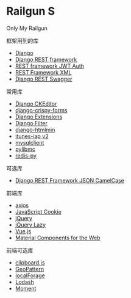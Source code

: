 # Railgun S
Only My Railgun

框架用到的库
- [Django](https://www.djangoproject.com)
- [Django REST framework](http://www.django-rest-framework.org)
- [REST framework JWT Auth](https://getblimp.github.io/django-rest-framework-jwt/)
- [REST Framework XML](https://jpadilla.github.io/django-rest-framework-xml/)
- [Django REST Swagger](https://marcgibbons.github.io/django-rest-swagger/)

常用库
- [Django CKEditor](https://github.com/django-ckeditor/django-ckeditor)
- [django-crispy-forms](https://django-crispy-forms.readthedocs.io)
- [Django Extensions](https://django-extensions.readthedocs.io)
- [Django Filter](https://django-filter.readthedocs.io)
- [django-htmlmin](https://github.com/cobrateam/django-htmlmin)
- [itunes-iap v2](https://github.com/youknowone/itunes-iap)
- [mysqlclient](https://github.com/PyMySQL/mysqlclient-python)
- [pylibmc](https://github.com/lericson/pylibmc)
- [redis-py](https://github.com/andymccurdy/redis-py)

可选库
- [Django REST Framework JSON CamelCase](https://github.com/vbabiy/djangorestframework-camel-case)

前端库
- [axios](https://github.com/axios/axios)
- [JavaScript Cookie](https://github.com/js-cookie/js-cookie)
- [jQuery](https://jquery.com)
- [jQuery Lazy](http://jquery.eisbehr.de/lazy/)
- [Vue.js](https://vuejs.org/)
- [Material Components for the Web](https://material.io/components/web/)

前端可选库
- [clipboard.js](https://clipboardjs.com/)
- [GeoPattern](http://btmills.github.io/geopattern/)
- [localForage](https://localforage.github.io/localForage/)
- [Lodash](https://lodash.com/)
- [Moment](http://momentjs.com/)
